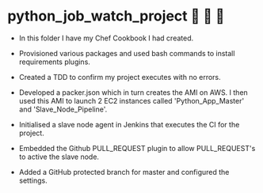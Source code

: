 # python_job_watch_project :banana: :monkey: :tiger:

- In this folder I have my Chef Cookbook I had created.

- Provisioned various packages and used bash commands to install requirements plugins.

- Created a TDD to confirm my project executes with no errors.

- Developed a packer.json which in turn creates the AMI on AWS. I then used this AMI to launch 2 EC2 instances called 'Python_App_Master' and 'Slave_Node_Pipeline'.

- Initialised a slave node agent in Jenkins that executes the CI for the project.

- Embedded the Github PULL_REQUEST plugin to allow PULL_REQUEST's to active the slave node.

- Added a GitHub protected branch for master and configured the settings.
